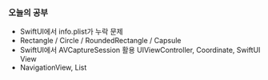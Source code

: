 ### 오늘의 공부

- SwiftUI에서 info.plist가 누락 문제
- Rectangle / Circle / RoundedRectangle / Capsule
- SwiftUI에서 AVCaptureSession 활용
UIViewController, Coordinate, SwiftUI View
- NavigationView, List
